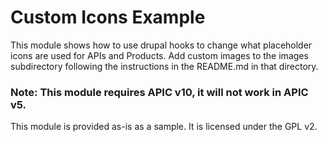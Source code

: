 # Custom Icons Example

This module shows how to use drupal hooks to change what placeholder icons are used for APIs and Products.
Add custom images to the images subdirectory following the instructions in the README.md in that directory.

### Note: This module requires APIC v10, it will not work in APIC v5.

This module is provided as-is as a sample.
It is licensed under the GPL v2.
